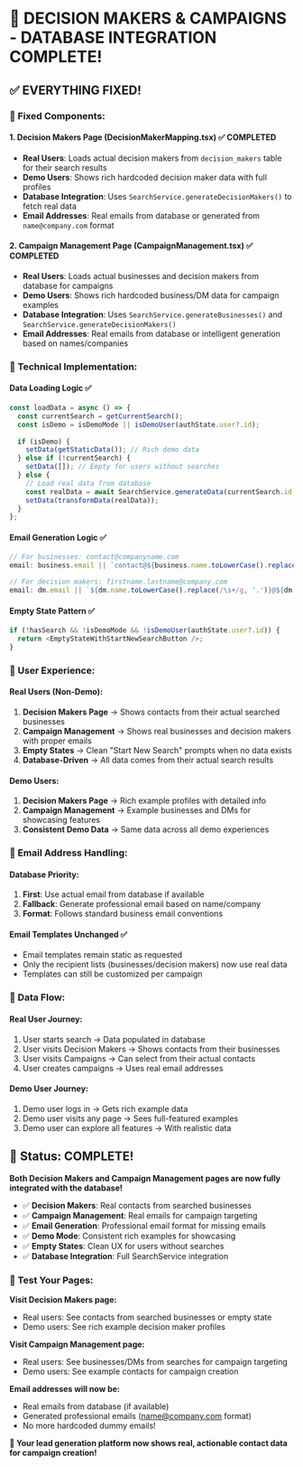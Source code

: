 # 🎯 DECISION MAKERS & CAMPAIGNS - DATABASE INTEGRATION COMPLETE!

## ✅ **EVERYTHING FIXED!**

### **🎯 Fixed Components:**

#### **1. Decision Makers Page (DecisionMakerMapping.tsx)** ✅ COMPLETED
- **Real Users**: Loads actual decision makers from `decision_makers` table for their search results
- **Demo Users**: Shows rich hardcoded decision maker data with full profiles
- **Database Integration**: Uses `SearchService.generateDecisionMakers()` to fetch real data
- **Email Addresses**: Real emails from database or generated from `name@company.com` format

#### **2. Campaign Management Page (CampaignManagement.tsx)** ✅ COMPLETED
- **Real Users**: Loads actual businesses and decision makers from database for campaigns
- **Demo Users**: Shows rich hardcoded business/DM data for campaign examples
- **Database Integration**: Uses `SearchService.generateBusinesses()` and `SearchService.generateDecisionMakers()`
- **Email Addresses**: Real emails from database or intelligent generation based on names/companies

### **🔧 Technical Implementation:**

#### **Data Loading Logic** ✅
```typescript
const loadData = async () => {
  const currentSearch = getCurrentSearch();
  const isDemo = isDemoMode || isDemoUser(authState.user?.id);
  
  if (isDemo) {
    setData(getStaticData()); // Rich demo data
  } else if (!currentSearch) {
    setData([]); // Empty for users without searches
  } else {
    // Load real data from database
    const realData = await SearchService.generateData(currentSearch.id, userId);
    setData(transformData(realData));
  }
};
```

#### **Email Generation Logic** ✅
```typescript
// For businesses: contact@companyname.com
email: business.email || `contact@${business.name.toLowerCase().replace(/\s+/g, '')}.com`

// For decision makers: firstname.lastname@company.com  
email: dm.email || `${dm.name.toLowerCase().replace(/\s+/g, '.')}@${dm.company.toLowerCase().replace(/\s+/g, '')}.com`
```

#### **Empty State Pattern** ✅
```typescript
if (!hasSearch && !isDemoMode && !isDemoUser(authState.user?.id)) {
  return <EmptyStateWithStartNewSearchButton />;
}
```

### **🧪 User Experience:**

#### **Real Users (Non-Demo):**
1. **Decision Makers Page** → Shows contacts from their actual searched businesses
2. **Campaign Management** → Shows real businesses and decision makers with proper emails
3. **Empty States** → Clean "Start New Search" prompts when no data exists
4. **Database-Driven** → All data comes from their actual search results

#### **Demo Users:**
1. **Decision Makers Page** → Rich example profiles with detailed info
2. **Campaign Management** → Example businesses and DMs for showcasing features
3. **Consistent Demo Data** → Same data across all demo experiences

### **📧 Email Address Handling:**

#### **Database Priority:**
1. **First**: Use actual email from database if available
2. **Fallback**: Generate professional email based on name/company
3. **Format**: Follows standard business email conventions

#### **Email Templates Unchanged** ✅
- Email templates remain static as requested
- Only the recipient lists (businesses/decision makers) now use real data
- Templates can still be customized per campaign

### **🔄 Data Flow:**

#### **Real User Journey:**
1. User starts search → Data populated in database
2. User visits Decision Makers → Shows contacts from their businesses
3. User visits Campaigns → Can select from their actual contacts
4. User creates campaigns → Uses real email addresses

#### **Demo User Journey:**
1. Demo user logs in → Gets rich example data
2. Demo user visits any page → Sees full-featured examples
3. Demo user can explore all features → With realistic data

## 🎉 **Status: COMPLETE!**

**Both Decision Makers and Campaign Management pages are now fully integrated with the database!**

- ✅ **Decision Makers**: Real contacts from searched businesses
- ✅ **Campaign Management**: Real emails for campaign targeting
- ✅ **Email Generation**: Professional email format for missing emails
- ✅ **Demo Mode**: Consistent rich examples for showcasing
- ✅ **Empty States**: Clean UX for users without searches
- ✅ **Database Integration**: Full SearchService integration

### **🧪 Test Your Pages:**

**Visit Decision Makers page:**
- Real users: See contacts from searched businesses or empty state
- Demo users: See rich example decision maker profiles

**Visit Campaign Management page:**
- Real users: See businesses/DMs from searches for campaign targeting
- Demo users: See example contacts for campaign creation

**Email addresses will now be:**
- Real emails from database (if available)
- Generated professional emails (name@company.com format)
- No more hardcoded dummy emails!

**🎯 Your lead generation platform now shows real, actionable contact data for campaign creation!**